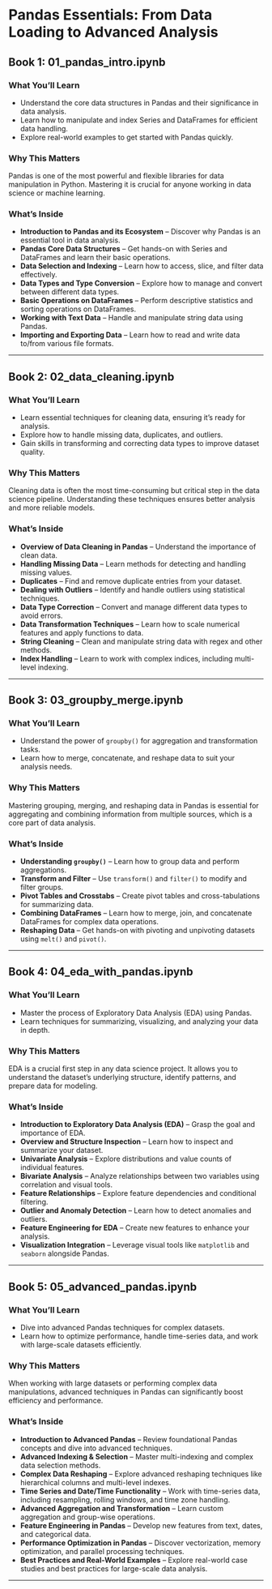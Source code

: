 # Pandas Essentials: From Data Loading to Advanced Analysis

## Book 1: 01_pandas_intro.ipynb

### What You’ll Learn
- Understand the core data structures in Pandas and their significance in data analysis.
- Learn how to manipulate and index Series and DataFrames for efficient data handling.
- Explore real-world examples to get started with Pandas quickly.

### Why This Matters
Pandas is one of the most powerful and flexible libraries for data manipulation in Python. Mastering it is crucial for anyone working in data science or machine learning.

### What’s Inside
- **Introduction to Pandas and its Ecosystem** – Discover why Pandas is an essential tool in data analysis.
- **Pandas Core Data Structures** – Get hands-on with Series and DataFrames and learn their basic operations.
- **Data Selection and Indexing** – Learn how to access, slice, and filter data effectively.
- **Data Types and Type Conversion** – Explore how to manage and convert between different data types.
- **Basic Operations on DataFrames** – Perform descriptive statistics and sorting operations on DataFrames.
- **Working with Text Data** – Handle and manipulate string data using Pandas.
- **Importing and Exporting Data** – Learn how to read and write data to/from various file formats.

---

## Book 2: 02_data_cleaning.ipynb

### What You’ll Learn
- Learn essential techniques for cleaning data, ensuring it’s ready for analysis.
- Explore how to handle missing data, duplicates, and outliers.
- Gain skills in transforming and correcting data types to improve dataset quality.

### Why This Matters
Cleaning data is often the most time-consuming but critical step in the data science pipeline. Understanding these techniques ensures better analysis and more reliable models.

### What’s Inside
- **Overview of Data Cleaning in Pandas** – Understand the importance of clean data.
- **Handling Missing Data** – Learn methods for detecting and handling missing values.
- **Duplicates** – Find and remove duplicate entries from your dataset.
- **Dealing with Outliers** – Identify and handle outliers using statistical techniques.
- **Data Type Correction** – Convert and manage different data types to avoid errors.
- **Data Transformation Techniques** – Learn how to scale numerical features and apply functions to data.
- **String Cleaning** – Clean and manipulate string data with regex and other methods.
- **Index Handling** – Learn to work with complex indices, including multi-level indexing.

---

## Book 3: 03_groupby_merge.ipynb

### What You’ll Learn
- Understand the power of `groupby()` for aggregation and transformation tasks.
- Learn how to merge, concatenate, and reshape data to suit your analysis needs.

### Why This Matters
Mastering grouping, merging, and reshaping data in Pandas is essential for aggregating and combining information from multiple sources, which is a core part of data analysis.

### What’s Inside
- **Understanding `groupby()`** – Learn how to group data and perform aggregations.
- **Transform and Filter** – Use `transform()` and `filter()` to modify and filter groups.
- **Pivot Tables and Crosstabs** – Create pivot tables and cross-tabulations for summarizing data.
- **Combining DataFrames** – Learn how to merge, join, and concatenate DataFrames for complex data operations.
- **Reshaping Data** – Get hands-on with pivoting and unpivoting datasets using `melt()` and `pivot()`.

---

## Book 4: 04_eda_with_pandas.ipynb

### What You’ll Learn
- Master the process of Exploratory Data Analysis (EDA) using Pandas.
- Learn techniques for summarizing, visualizing, and analyzing your data in depth.

### Why This Matters
EDA is a crucial first step in any data science project. It allows you to understand the dataset’s underlying structure, identify patterns, and prepare data for modeling.

### What’s Inside
- **Introduction to Exploratory Data Analysis (EDA)** – Grasp the goal and importance of EDA.
- **Overview and Structure Inspection** – Learn how to inspect and summarize your dataset.
- **Univariate Analysis** – Explore distributions and value counts of individual features.
- **Bivariate Analysis** – Analyze relationships between two variables using correlation and visual tools.
- **Feature Relationships** – Explore feature dependencies and conditional filtering.
- **Outlier and Anomaly Detection** – Learn how to detect anomalies and outliers.
- **Feature Engineering for EDA** – Create new features to enhance your analysis.
- **Visualization Integration** – Leverage visual tools like `matplotlib` and `seaborn` alongside Pandas.

---

## Book 5: 05_advanced_pandas.ipynb

### What You’ll Learn
- Dive into advanced Pandas techniques for complex datasets.
- Learn how to optimize performance, handle time-series data, and work with large-scale datasets efficiently.

### Why This Matters
When working with large datasets or performing complex data manipulations, advanced techniques in Pandas can significantly boost efficiency and performance.

### What’s Inside
- **Introduction to Advanced Pandas** – Review foundational Pandas concepts and dive into advanced techniques.
- **Advanced Indexing & Selection** – Master multi-indexing and complex data selection methods.
- **Complex Data Reshaping** – Explore advanced reshaping techniques like hierarchical columns and multi-level indexes.
- **Time Series and Date/Time Functionality** – Work with time-series data, including resampling, rolling windows, and time zone handling.
- **Advanced Aggregation and Transformation** – Learn custom aggregation and group-wise operations.
- **Feature Engineering in Pandas** – Develop new features from text, dates, and categorical data.
- **Performance Optimization in Pandas** – Discover vectorization, memory optimization, and parallel processing techniques.
- **Best Practices and Real-World Examples** – Explore real-world case studies and best practices for large-scale data analysis.

---

